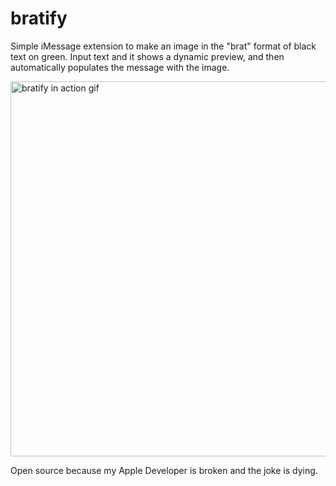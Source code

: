 # bratify

Simple iMessage extension to make an image in the "brat" format of black text on green. Input text and it shows a dynamic preview, and then automatically populates the message with the image.

<img alt="bratify in action gif" height="600px" src="https://github.com/user-attachments/assets/5ad1664d-08b9-46d0-b62f-fd831ba9a43d">

Open source because my Apple Developer is broken and the joke is dying.
